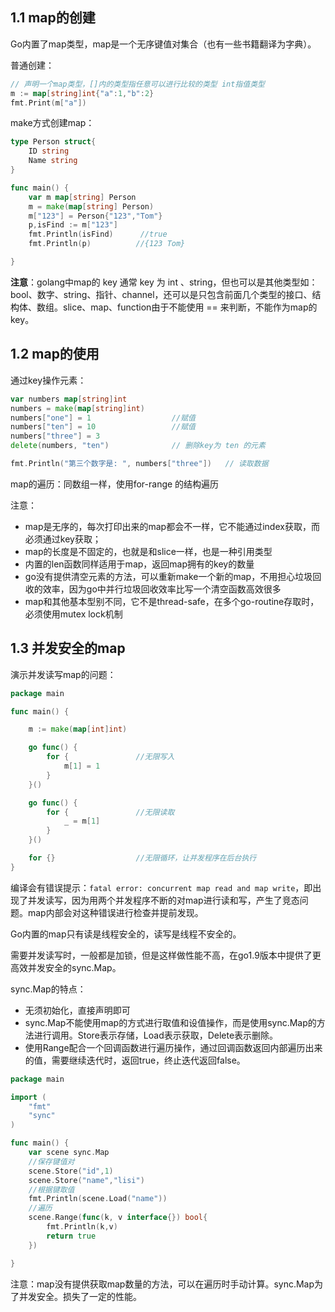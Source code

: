 ## **1.1 map的创建**

Go内置了map类型，map是一个无序键值对集合（也有一些书籍翻译为字典）。

普通创建：

```go
// 声明一个map类型，[]内的类型指任意可以进行比较的类型 int指值类型
m := map[string]int{"a":1,"b":2}
fmt.Print(m["a"])
```

make方式创建map：

```go
type Person struct{
	ID string
	Name string
}

func main() {
	var m map[string] Person				
	m = make(map[string] Person)
	m["123"] = Person{"123","Tom"}
	p,isFind := m["123"]
	fmt.Println(isFind)		 //true
	fmt.Println(p)			//{123 Tom}

}
```

**注意**：golang中map的 key 通常 key 为 int 、string，但也可以是其他类型如：bool、数字、string、指针、channel，还可以是只包含前面几个类型的接口、结构体、数组。slice、map、function由于不能使用 == 来判断，不能作为map的key。

## **1.2 map的使用**

通过key操作元素：

```go
var numbers map[string]int
numbers = make(map[string]int)
numbers["one"] = 1 					//赋值
numbers["ten"] = 10 				//赋值
numbers["three"] = 3
delete(numbers, "ten") 				// 删除key为 ten 的元素

fmt.Println("第三个数字是: ", numbers["three"]) 	// 读取数据
```

map的遍历：同数组一样，使用for-range 的结构遍历

注意：

* map是无序的，每次打印出来的map都会不一样，它不能通过index获取，而必须通过key获取；
* map的长度是不固定的，也就是和slice一样，也是一种引用类型
* 内置的len函数同样适用于map，返回map拥有的key的数量
* go没有提供清空元素的方法，可以重新make一个新的map，不用担心垃圾回收的效率，因为go中并行垃圾回收效率比写一个清空函数高效很多
* map和其他基本型别不同，它不是thread-safe，在多个go-routine存取时，必须使用mutex lock机制

## **1.3 并发安全的map**

演示并发读写map的问题：

```go
package main

func main() {

	m := make(map[int]int)

	go func() {			
		for {				//无限写入
			m[1] = 1
		}
	}()

	go func() {
		for {				//无限读取
			_ = m[1]
		}
	}()

	for {}					//无限循环，让并发程序在后台执行
}
```

编译会有错误提示：`fatal error: concurrent map read and map write`，即出现了并发读写，因为用两个并发程序不断的对map进行读和写，产生了竞态问题。map内部会对这种错误进行检查并提前发现。

Go内置的map只有读是线程安全的，读写是线程不安全的。

需要并发读写时，一般都是加锁，但是这样做性能不高，在go1.9版本中提供了更高效并发安全的sync.Map。

sync.Map的特点：

* 无须初始化，直接声明即可
* sync.Map不能使用map的方式进行取值和设值操作，而是使用sync.Map的方法进行调用。Store表示存储，Load表示获取，Delete表示删除。
* 使用Range配合一个回调函数进行遍历操作，通过回调函数返回内部遍历出来的值，需要继续迭代时，返回true，终止迭代返回false。

```go
package main

import (
	"fmt"
	"sync"
)

func main() {
	var scene sync.Map
	//保存键值对
	scene.Store("id",1)
	scene.Store("name","lisi")
	//根据键取值
	fmt.Println(scene.Load("name"))			
	//遍历
	scene.Range(func(k, v interface{}) bool{
		fmt.Println(k,v)
		return true
	})

}
```

注意：map没有提供获取map数量的方法，可以在遍历时手动计算。sync.Map为了并发安全。损失了一定的性能。